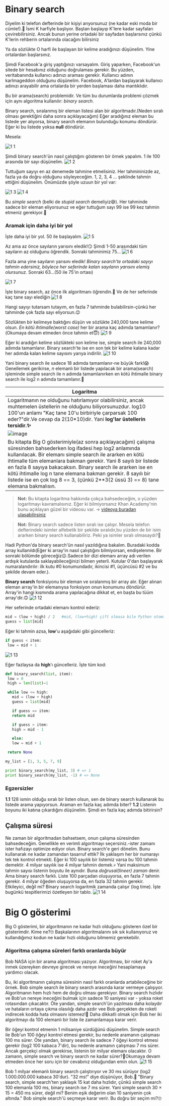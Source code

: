 # Binary search
Diyelim ki telefon defterinde bir kişiyi arıyorsunuz (ne kadar eski moda bir cümle!).📖 İsmi K harfiyle başlıyor. Baştan başlayıp K'lere kadar sayfaları çevirebilirsiniz. Ancak bunun yerine ortadaki bir sayfadan başlarsınız çünkü K'lerin rehberin ortalarında olacağını bilirsiniz

Ya da sözlükte O harfi ile başlayan bir kelime aradığınızı düşünelim. Yine ortalardan başlarsınız.

Şimdi Facebook'a giriş yaptığınızı varsayalım. Giriş yaparken, Facebook'un sitede bir hesabınız olduğunu doğrulaması gerekir. Bu yüzden, veritabanında kullanıcı adınızı araması gerekir. Kullanıcı adının karlmageddon olduğunu düşünelim. Facebook, A'lardan başlayarak kullanıcı adınızı arayabilir ama ortalarda bir yerden başlaması daha mantıklıdır.

Bu bir arama(search) problemidir. Ve tüm bu durumlarda problemi çözmek için aynı algoritma kullanılır: *binary search*.

Binary search, sıralanmış bir eleman listesi alan bir algoritmadır.(Neden sıralı olması gerektiğini daha sonra açıklayacağım) Eğer aradığınız eleman bu listede yer alıyorsa, binary search elemanın bulunduğu konumu döndürür. Eğer ki bu listede yoksa **null** döndürür.

Mesela:

![1 1](https://github.com/Dapjeongneo-aysenur/grooking_algorithms/assets/94196503/428054bb-75e3-41c7-a57e-e0d9cf885094)

Şimdi binary search'ün nasıl çalıştığını gösteren bir örnek yapalım. 1 ile 100 arasında bir sayı düşünelim.
![1 2](https://github.com/Dapjeongneo-aysenur/grooking_algorithms/assets/94196503/73cc8b68-ad49-47fa-b448-54f2362a133f)

Tuttuğum sayıyı en az denemede tahmine etmelisiniz. Her tahmininizde az, fazla ya da doğru olduğunu söyleyeceğim.
1, 2, 3, 4 … şeklinde tahmin ettiğini düşünelim. Önümüzde şöyle uzuun bir yol var:

![1 3](https://github.com/Dapjeongneo-aysenur/grooking_algorithms/assets/94196503/9788a857-173b-4208-b914-e4ca59197da1)
![1 4](https://github.com/Dapjeongneo-aysenur/grooking_algorithms/assets/94196503/45281d70-6079-4d85-9c7a-9488f6d4150a)

Bu *simple search* (belki de *stupid search* demeliyiz😅). Her tahminde sadece bir eleman eliyorsunuz ve eğer tuttuğum sayı 99 ise 99 kez tahmin etmeniz gerekiyor.🤯

### Aramak için daha iyi bir yol
İşte daha iyi bir yol. 50 ile başlayalım.
![1 5](https://github.com/Dapjeongneo-aysenur/grooking_algorithms/assets/94196503/891ceeb3-9291-45ca-8312-4d81e1375e32)

Az ama az önce sayıların yarısını eledik!😏 Şimdi 1-50 arasındaki tüm sayıların az olduğunu öğrendik. Sonraki tahminimiz 75...
![1 6](https://github.com/Dapjeongneo-aysenur/grooking_algorithms/assets/94196503/bd8f2b38-2d10-48da-a62a-1a270e52b0a2)

Fazla ama yine sayıların yarısını eledik! *Binary search'te ortadaki sayıyı tahmin edersiniz, böylece her seferinde kalan sayıların yarısını elemiş olursunuz.* Sonraki 63...(50 ile 75'in ortası)

![1 7](https://github.com/Dapjeongneo-aysenur/grooking_algorithms/assets/94196503/fd9cfc8d-b369-4c74-88fa-5ba9120557b0)

İşte binary search, az önce ilk algoritmanı öğrendin.🥳 Ve de her seferinde kaç tane sayı elediğin
![1 8](https://github.com/Dapjeongneo-aysenur/grooking_algorithms/assets/94196503/d9ccef8a-926d-4be3-b6dc-f74fcc139922)

Hangi sayıyı tutarsam tutayım, en fazla 7 tahminde bulabilirsin-çünkü her tahminde çok fazla sayı eliyorsun.😉

Sözlükten bir kelimeye baktığını düşün ve sözlükte 240,000 tane kelime olsun. *En kötü ihtimalle(worst case)* her bir arama kaç adımda tamamlanır?(Okumaya devam etmeden önce tahmin et😇)
![1 9](https://github.com/Dapjeongneo-aysenur/grooking_algorithms/assets/94196503/f0ceab3d-183f-4a9c-8d7f-53cb4091133d)

Eğer ki aradığın kelime sözlükteki son kelime ise, simple search ile 240,000 adımda tamamlanır. Binary search'te ise en son tek bir kelime kalana kadar her adımda kalan kelime sayısını yarıya indirilir.
![1 10](https://github.com/Dapjeongneo-aysenur/grooking_algorithms/assets/94196503/3f1acee0-a479-4dbc-9b2b-abf381029d97)

Yani binary search ile sadece 18 adımda tamamlanır-ne büyük fark!😱 Genellemek gerikirse, *n* elemanlı bir listede yapılacak bir arama(search) işleminde simple search ile n adımda tamamlanırken en kötü ihtimalle binary search ile log2 n adımda tamamlanır.🏁

|Logaritma|
|---------|
|Logaritmanın ne olduğunu hatırlamıyor olabilirsiniz, ancak muhtemelen üstellerin ne olduğunu biliyorsunuzdur. log10 100'un anlamı "Kaç tane 10'u birbiriyle çarparsak 100 eder?"dir.Ve cevap da 2(10*10)dir. Yani **log'lar üstellerin tersidir.✨**|
|![image](https://github.com/Dapjeongneo-aysenur/grooking_algorithms/assets/94196503/f588abde-87ee-423f-a788-3ee56e03d3bb) |
|Bu kitapta Big O gösterimiyle(az sonra açıklayacağım) çalışma süresinden bahsederken log ifadesi hep log2 anlamında kullanılacak. Bir elemanı simple search ile ararken en kötü ihtimalle tüm elemanlara bakman gerekir. Yani 8 sayılı bir listede en fazla 8 sayıya bakacaksın. Binary search ile ararken ise en kötü ihtimalle log n tane elemana bakman gerekir. 8  sayılı bir listede ise en çok log 8 == 3, (çünkü 2**3(2 üssü 3) == 8) tane elemana bakmalısın.|

>**Not:**
Bu kitapta logaritma hakkında çokça bahsedeceğim, o yüzden logaritmayı kavramalısınız. Eğer ki bilmiyorsanız Khan Academy'nin bunu açıklayan güzel bir videosu var. -> [videoya buradan ulaşabilirsiniz](https://tr.khanacademy.org/math/algebra2/exponential-and-logarithmic-functions/introduction-to-logarithms/v/logarithms)

>**Not:**
Binary search sadece listen sıralı ise çalışır. Mesela telefon defterindeki isimler alfebetik bir şekilde sıralıdır,bu yüzden de bir isim ararken binary search kullanabiliriz. Peki ya isimler sıralı olmasaydı?🤔

Hadi Python'da binary search'ün nasıl yazıldığına bakalım. Buradaki kodda array kullanıldı(Eğer ki array'in nasıl çalıştığını bilmiyorsan, endişelenme. Bir sonraki bölümde göreceğiz😉.Sadece bir dizi elemanı array adı verilen ardışık kutularda saklayabileceğinizi bilmen yeterli. Kutular 0'dan başlayarak numaralandırılır: ilk kutu #0 konumundadır, ikincisi #1, üçüncüsü #2 ve bu şekilde devam eder.).

**Binary search** fonksiyonu bir eleman ve sıralanmış bir array alır. Eğer alınan eleman array'in bir elemanıysa fonksiyon onun konumunu döndürür. Array'in hangi kısmında arama yapılacağına dikkat et, en başta bu tüüm array'dir.🙃
![1 12](https://github.com/Dapjeongneo-aysenur/grooking_algorithms/assets/94196503/e8c9a628-4cbb-4994-a30c-a47ce94482b7)

Her seferinde ortadaki elemanı kontrol ederiz:
```python
mid = (low + high) / 2   #mid, (low+high) çift olmasa bile Python otomatikman aşağı yuvarlıyor
guess = list[mid]
```
Eğer ki tahmin azsa, **low**'u aşağıdaki gibi güncelleriz:
```python
if guess < item:
 low = mid + 1
```
![1 13](https://github.com/Dapjeongneo-aysenur/grooking_algorithms/assets/94196503/62bf0bea-1803-4208-ba65-901c472752df)

Eğer fazlaysa da **high**'ı güncelleriz. İşte tüm kod:
```python
def binary_search(list, item):
 low = 0
 high = len(list)—1

 while low <= high:
   mid = (low + high)
   guess = list[mid]

   if guess == item:
   return mid

   if guess > item:
   high = mid - 1

   else:
   low = mid + 1

 return None

my_list = [1, 3, 5, 7, 9]

print binary_search(my_list, 3) # => 1
print binary_search(my_list, -1) # => None
```

### Egzersizler
**1.1** 128 ismin olduğu sıralı bir listen olsun, sen de binary search kullanarak bu listede arama yapıyorsun. Araman en fazla kaç adımda biter?
**1.2** Listenin boyunu iki katına çıkardığını düşünelim. Şimdi en fazla kaç adımda bitirirsin?

## Çalışma süresi
Ne zaman bir algoritmadan bahsetsem, onun çalışma süresinden bahsedeceğim. Genellikle en verimli algoritmayı seçersiniz.-ister zamanı ister hafızayı optimize ediyor olun.
Binary search'e geri dönelim. Bunu kullanarak ne kadar zamandan tasarruf ettik? İlk yaklaşım her bir numarayı tek tek kontrol etmekti. Eğer ki 100 sayılık bir listemiz varsa bu 100 tahmin demektir. 4 milyar sayılık ise 4 milyar tahmin demek.💀 Yani maksimum tahmin sayısı listenin boyutu ile aynıdır. Buna *doğrusal(lineer) zaman* denir.
Ama binary search farklı. Liste 100 parçadan oluşuyorsa, en fazla 7 tahmin gerekir. 4 milyar öğeden oluşuyorsa da, en fazla 32 tahmin gerekir. Etkileyici, değil mi? Binary search logaritmik zamanda çalışır (log time). İşte bugünkü tespitlerimizi özetleyen bir tablo.
![1 14](https://github.com/Dapjeongneo-aysenur/grooking_algorithms/assets/94196503/903bcd42-fabe-4971-bc4d-43ff75049abc)

# Big O gösterimi
Big O gösterimi, bir algoritmanın ne kadar hızlı olduğunu gösteren özel bir gösterimdir. Kime ne?🙄 Başkalarının algoritmalarını sık sık kullanıyoruz ve kullandığımız kodun ne kadar hızlı olduğunu bilmemiz gerekebilir. 
### Algoritma çalışma süreleri farklı oranlarda büyür
Bob NASA için bir arama algoritması yazıyor. Algoritması, bir roket Ay'a inmek üzereyken devreye girecek ve nereye ineceğini hesaplamaya yardımcı olacak. 

Bu, iki algoritmanın çalışma süresinin nasıl farklı oranlarda artabileceğine bir örnek. Bob simple search ile binary search arasında karar vermeye çalışıyor. Algoritmanın hem hızlı hem de doğru olması gerekiyor. Binary search hızlıdır ve Bob'un nereye ineceğini bulmak için sadece 10 saniyesi var - yoksa roket rotasından çıkacaktır. Öte yandan, simple search'ün yazılması daha kolaydır ve hataların ortaya çıkma olasılığı daha azdır vee Bob gerçekten de roketi indirecek kodda hata olmasını istemez!🧐 Daha dikkatli olmak için Bob her iki algoritmayı da 100 elemanlı bir liste ile zamanlamaya karar verir.

Bir öğeyi kontrol etmenin 1 milisaniye sürdüğünü düşünelim. Simple search ile Bob'un 100 öğeyi kontrol etmesi gerekir, bu nedenle aramanın çalışması 100 ms sürer. Öte yandan, binary search ile sadece 7 öğeyi kontrol etmesi gerekir (log2 100 kabaca 7'dir), bu nedenle aramanın çalışması 7 ms sürer. Ancak gerçekçi olmak gerekirse, listenin bir milyar elemanı olacaktır. O zamann, simple search ve binary search ne kadar sürer?🤔Okumaya devam etmeden önce her soru için bir cevabınız olduğundan emin olun.
![1 15](https://github.com/Dapjeongneo-aysenur/grooking_algorithms/assets/94196503/9226dc47-fc7a-4b81-b540-c71ad800bb89)

Bob 1 milyar elemanlı binary search çalıştırıyor ve 30 ms sürüyor (log2 1.000.000.000 kabaca 30'dur). "32 ms!" diye düşünüyor, Bob.🤔 "Binary search, simple search'ten yaklaşık 15 kat daha hızlıdır, çünkü simple search 100 elemanla 100 ms, binary search ise 7 ms sürer. Yani simple search 30 × 15 = 450 ms sürer, değil mi? Benim eşik değerim olan 10 saniyenin çok altında." 
Bob simple search'ü seçmeye karar verir. 
Bu doğru bir seçim mi?🙄


